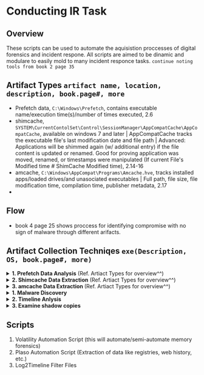 # Conducting IR Task
## Overview
These scripts can be used to automate the aquisistion proccesses of digital forensics and incident respone.  All scripts are aimed to be dinamic and modulare to easily mold to many incident responce tasks.
`continue noting tools from book 2 page 35`
## Artifact Types `artifact name, location, description, book.page#, more`
- Prefetch data, `C:\Windows\Prefetch`, contains executable name/execution time(s)/number of times executed, 2.6
- shimcache, `SYSTEM\CurrentContolSet\Control\SessionManager\AppCompatCache\AppCompatCache`, available on windows 7 and later | AppCompatCache tracks the executable file's last modification date and file path | Advanced: Applications will be shimmed again (w/ additional entry) if the file content is updated or renamed. Good for proving application was moved, renamed, or timestamps were manipulated (If current File's Modified time # ShimCache Modified time), 2.14-16
- amcache, `C:\Windows\AppCompat\Programs\Amcache.hve`, tracks installed apps/loaded drives/and unasociated executables | Full path, file size, file modification time, compilation time, publisher metadata, 2.17
- 

## Flow
- book 4 page 25 shows proccess for identifying compromise with no sign of malware through different arifacts.

## Artifact Collection Techniqes `exe(Description, OS, book.page#, more)`

<details>
 <summary><b>1. Prefetch Data Analysis</b> (Ref. Artiact Types for overview^^) </summary>
 <ul>
  <li>PECmd.exe (can parse a single or multiple prefetch files, Windows, 2.9-13)</li>
 </ul>
</details>

<details>
 <summary><b>2. Shimcache Data Extraction</b> (Ref. Artiact Types for overview^^) </summary>
 <ul>
  <li>appcompatparser.exe (powershell tool that extracts amcache data for data in the SYSTEM hive, Windows, 2.16)</li>
  <li>appcompatprocessor.py (powershell tool that automates the hunt for shimcache and amcache artifacts, Windows, 2.28-33)</li>
 </ul>
</details>

<details>
 <summary><b>3. amcache Data Extraction </b> (Ref. Artiact Types for overview^^) </summary>
 <ul>
  <li>amcacheparser.exe (powershell tool that extracts shimcache data for data in the hive, Windows, 2.16)</li>
  <li>appcompatprocessor.py (powershell tool that automates the hunt for shimcache and amcache artifacts, Windows, 2.28-33)</li>
 </ul>
</details>

<details>
 <summary><b>1. Malware Discovery </b></summary>
 <ul>
  <li>sigcheck.exe (check for code signing of executables, Windows, 4.6, can be ouput as csv and loaded into timeline_analyser)</li>
  <li>entropy.exe (checks file entropy to identify anomelies in data, Windows, 4.7)</li>
  <li>yarra rule (identifies malware based on a number of properties, any, 4.8-11)</li>
  <li>maldump (idenetifies and extracts quarentiened filed from antivirus software, XXX, 4.12-13)</li>
  <li>capa (triage an executable and display its properties, XXX, 14-16)</li>
 </ul>
</details>

<details>
 <summary><b>2. Timeline Anlysis</b></summary>
 <ul>
  <li>MFTEcmd.exe (uses windows artifacts to generate filesystem timeline, Windows, 4.43-44)</li>
  <li>fls (can run againes live or dead file systems and generates comprehensive file system timelines, Any, 4.45)</li>
 </ul>
</details>

<details>
 <summary><b>3. Examine shadow copies</b></summary>
 <ul>
  <li>KAPE (Triage Analysis, Windows, 5.12)</li>
  <li>Velociraptor (Triage Analysis, Windows, 5.12)</li>
  <li>Arsenal Image Mounter (Full-Volume Image, Windows, 5.12)</li>
  <li>F-Response (Full-Volume Image, Windows, 5.12)</li>
  <li>vshadowmount (Full-Volume Image, Windows, 5.12)</li>
  <li>vshadowinfo (must be a raw image and lists all available shadow snapshots on disk, Linux, 5.13)</li>
  <li>vshadowmount (must be raw volume, Linux, 5.13)</li>
  <li>Log2timeline (for VSS volume shadow copies, Linux, 5.17)</li>
 </ul>
</details>


## Scripts
1. Volatility Automation Script (this will automate/semi-automate memory forensics)
2. Plaso Automation Script (Extraction of data like registries, web history, etc.)
3. Log2Timeline Filter Files

